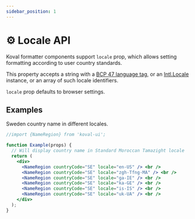 ```yaml
---
sidebar_position: 1
---
```


# ⚙️ Locale API

Koval formatter components support `locale` prop, which allows setting formatting according to user country standards.

This property accepts a string with a [BCP 47 language tag](https://en.wikipedia.org/wiki/IETF_language_tag), or an [Intl.Locale](https://developer.mozilla.org/en-US/docs/Web/JavaScript/Reference/Global_Objects/Intl/Locale) instance,
or an array of such locale identifiers.

`locale` prop defaults to browser settings.

## Examples

Sweden country name in different locales.

```jsx live
//import {NameRegion} from 'koval-ui';

function Example(props) {
  // Will display country name in Standard Moroccan Tamazight locale
  return (
    <div>
      <NameRegion countryCode="SE" locale="en-US" /> <br />
      <NameRegion countryCode="SE" locale="zgh-Tfng-MA" /> <br />
      <NameRegion countryCode="SE" locale="ga-IE" /> <br />
      <NameRegion countryCode="SE" locale="ka-GE" /> <br />
      <NameRegion countryCode="SE" locale="is-IS" /> <br />
      <NameRegion countryCode="SE" locale="uk-UA" /> <br />
    </div>
  );
}
```
